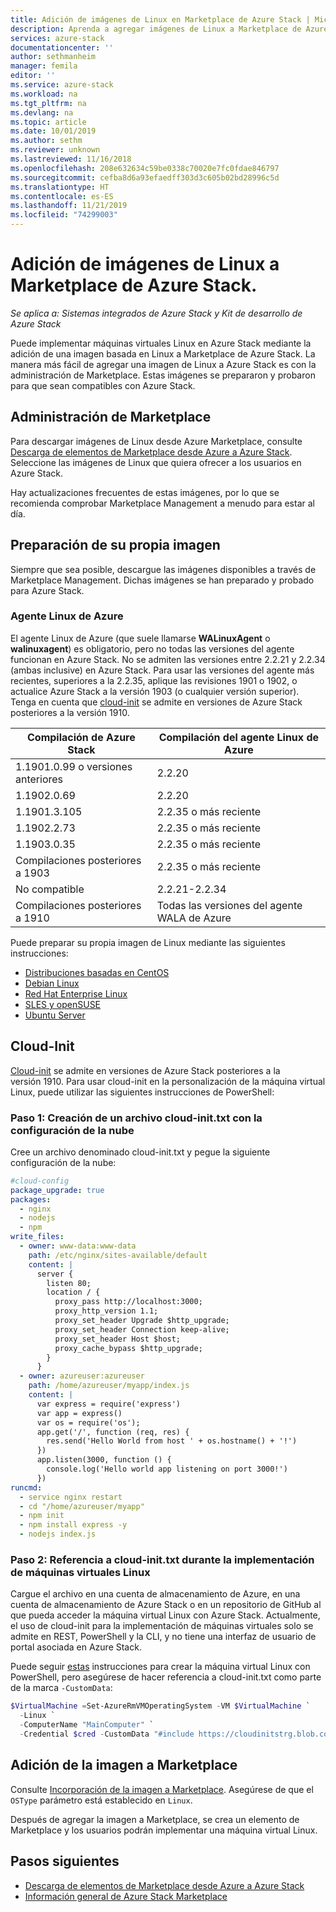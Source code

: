 ```yaml
---
title: Adición de imágenes de Linux en Marketplace de Azure Stack | Microsoft Docs
description: Aprenda a agregar imágenes de Linux a Marketplace de Azure Stack.
services: azure-stack
documentationcenter: ''
author: sethmanheim
manager: femila
editor: ''
ms.service: azure-stack
ms.workload: na
ms.tgt_pltfrm: na
ms.devlang: na
ms.topic: article
ms.date: 10/01/2019
ms.author: sethm
ms.reviewer: unknown
ms.lastreviewed: 11/16/2018
ms.openlocfilehash: 208e632634c59be0338c70020e7fc0fdae846797
ms.sourcegitcommit: cefba8d6a93efaedff303d3c605b02bd28996c5d
ms.translationtype: HT
ms.contentlocale: es-ES
ms.lasthandoff: 11/21/2019
ms.locfileid: "74299003"
---
```

# <a name="add-linux-images-to-azure-stack-marketplace"></a>Adición de imágenes de Linux a Marketplace de Azure Stack.

*Se aplica a: Sistemas integrados de Azure Stack y Kit de desarrollo de Azure Stack*

Puede implementar máquinas virtuales Linux en Azure Stack mediante la adición de una imagen basada en Linux a Marketplace de Azure Stack. La manera más fácil de agregar una imagen de Linux a Azure Stack es con la administración de Marketplace. Estas imágenes se prepararon y probaron para que sean compatibles con Azure Stack.

## <a name="marketplace-management"></a>Administración de Marketplace

Para descargar imágenes de Linux desde Azure Marketplace, consulte [Descarga de elementos de Marketplace desde Azure a Azure Stack](azure-stack-download-azure-marketplace-item.md). Seleccione las imágenes de Linux que quiera ofrecer a los usuarios en Azure Stack.

Hay actualizaciones frecuentes de estas imágenes, por lo que se recomienda comprobar Marketplace Management a menudo para estar al día.

## <a name="prepare-your-own-image"></a>Preparación de su propia imagen

Siempre que sea posible, descargue las imágenes disponibles a través de Marketplace Management. Dichas imágenes se han preparado y probado para Azure Stack.

### <a name="azure-linux-agent"></a>Agente Linux de Azure

El agente Linux de Azure (que suele llamarse **WALinuxAgent** o **walinuxagent**) es obligatorio, pero no todas las versiones del agente funcionan en Azure Stack. No se admiten las versiones entre 2.2.21 y 2.2.34 (ambas inclusive) en Azure Stack. Para usar las versiones del agente más recientes, superiores a la 2.2.35, aplique las revisiones 1901 o 1902, o actualice Azure Stack a la versión 1903 (o cualquier versión superior). Tenga en cuenta que [cloud-init](https://cloud-init.io/) se admite en versiones de Azure Stack posteriores a la versión 1910.

| Compilación de Azure Stack | Compilación del agente Linux de Azure |
| ------------- | ------------- |
| 1.1901.0.99 o versiones anteriores | 2.2.20 |
| 1.1902.0.69  | 2.2.20  |
|  1.1901.3.105   | 2.2.35 o más reciente |
| 1.1902.2.73  | 2.2.35 o más reciente |
| 1.1903.0.35  | 2.2.35 o más reciente |
| Compilaciones posteriores a 1903 | 2.2.35 o más reciente |
| No compatible | 2.2.21-2.2.34 |
| Compilaciones posteriores a 1910 | Todas las versiones del agente WALA de Azure|

Puede preparar su propia imagen de Linux mediante las siguientes instrucciones:

* [Distribuciones basadas en CentOS](/azure/virtual-machines/linux/create-upload-centos?toc=%2fazure%2fvirtual-machines%2flinux%2ftoc.json)
* [Debian Linux](/azure/virtual-machines/linux/debian-create-upload-vhd?toc=%2fazure%2fvirtual-machines%2flinux%2ftoc.json)
* [Red Hat Enterprise Linux](azure-stack-redhat-create-upload-vhd.md)
* [SLES y openSUSE](/azure/virtual-machines/linux/suse-create-upload-vhd?toc=%2fazure%2fvirtual-machines%2flinux%2ftoc.json)
* [Ubuntu Server](/azure/virtual-machines/linux/create-upload-ubuntu?toc=%2fazure%2fvirtual-machines%2flinux%2ftoc.json)

## <a name="cloud-init"></a>Cloud-Init

[Cloud-init](https://cloud-init.io/) se admite en versiones de Azure Stack posteriores a la versión 1910. Para usar cloud-init en la personalización de la máquina virtual Linux, puede utilizar las siguientes instrucciones de PowerShell: 

### <a name="step-1-create-a-cloud-inittxt-file-with-your-cloud-config"></a>Paso 1: Creación de un archivo cloud-init.txt con la configuración de la nube

Cree un archivo denominado cloud-init.txt y pegue la siguiente configuración de la nube:

```yaml
#cloud-config
package_upgrade: true
packages:
  - nginx
  - nodejs
  - npm
write_files:
  - owner: www-data:www-data
    path: /etc/nginx/sites-available/default
    content: |
      server {
        listen 80;
        location / {
          proxy_pass http://localhost:3000;
          proxy_http_version 1.1;
          proxy_set_header Upgrade $http_upgrade;
          proxy_set_header Connection keep-alive;
          proxy_set_header Host $host;
          proxy_cache_bypass $http_upgrade;
        }
      }
  - owner: azureuser:azureuser
    path: /home/azureuser/myapp/index.js
    content: |
      var express = require('express')
      var app = express()
      var os = require('os');
      app.get('/', function (req, res) {
        res.send('Hello World from host ' + os.hostname() + '!')
      })
      app.listen(3000, function () {
        console.log('Hello world app listening on port 3000!')
      })
runcmd:
  - service nginx restart
  - cd "/home/azureuser/myapp"
  - npm init
  - npm install express -y
  - nodejs index.js
  ```
  
### <a name="step-2-reference-the-cloud-inittxt-during-the-linux-vm-deployment"></a>Paso 2: Referencia a cloud-init.txt durante la implementación de máquinas virtuales Linux

Cargue el archivo en una cuenta de almacenamiento de Azure, en una cuenta de almacenamiento de Azure Stack o en un repositorio de GitHub al que pueda acceder la máquina virtual Linux con Azure Stack.
Actualmente, el uso de cloud-init para la implementación de máquinas virtuales solo se admite en REST, PowerShell y la CLI, y no tiene una interfaz de usuario de portal asociada en Azure Stack.

Puede seguir [estas](../user/azure-stack-quick-create-vm-linux-powershell.md) instrucciones para crear la máquina virtual Linux con PowerShell, pero asegúrese de hacer referencia a cloud-init.txt como parte de la marca `-CustomData`:

```powershell
$VirtualMachine =Set-AzureRmVMOperatingSystem -VM $VirtualMachine `
  -Linux `
  -ComputerName "MainComputer" `
  -Credential $cred -CustomData "#include https://cloudinitstrg.blob.core.windows.net/strg/cloud-init.txt"
```

## <a name="add-your-image-to-marketplace"></a>Adición de la imagen a Marketplace

Consulte [Incorporación de la imagen a Marketplace](azure-stack-add-vm-image.md). Asegúrese de que el `OSType` parámetro está establecido en `Linux`.

Después de agregar la imagen a Marketplace, se crea un elemento de Marketplace y los usuarios podrán implementar una máquina virtual Linux.

## <a name="next-steps"></a>Pasos siguientes

* [Descarga de elementos de Marketplace desde Azure a Azure Stack](azure-stack-download-azure-marketplace-item.md)
* [Información general de Azure Stack Marketplace](azure-stack-marketplace.md)
